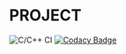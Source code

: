 # PROJECT
![C/C++ CI](https://github.com/99002685/PROJECT/workflows/C/C++%20CI/badge.svg)
[![Codacy Badge](https://app.codacy.com/project/badge/Grade/9f394b4f1ccb4d19a7cd610267f84820)](https://www.codacy.com/manual/99002685/PROJECT?utm_source=github.com&amp;utm_medium=referral&amp;utm_content=99002685/PROJECT&amp;utm_campaign=Badge_Grade)
